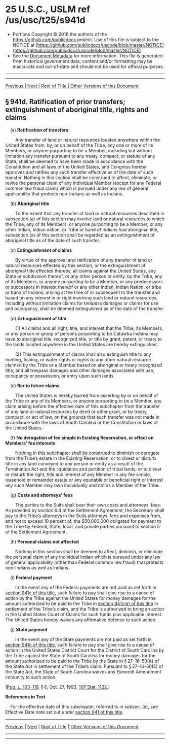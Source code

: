 ---
---

# 25 U.S.C., USLM ref /us/usc/t25/s941d

* Portions Copyright © 2016 the authors of the https://github.com/publicdocs project.
  Use of this file is subject to the NOTICE at [https://github.com/publicdocs/uscode/blob/master/NOTICE](https://github.com/publicdocs/uscode/blob/master/NOTICE)
* See the [Document Metadata](././../../../../..//README.md) for more information.
  This file is generated from historical government data; content and/or formatting may be inaccurate and out-of-date and should not be used for official purposes.

----------
----------

[Previous](./../../../../..//us/usc/t25/ch14/schXLIII–A/m__us_usc_t25_s941c.md) | [Next](./../../../../..//us/usc/t25/ch14/schXLIII–A/m__us_usc_t25_s941e.md) | [Root of Title](./../../../../../) | [Other Versions of this Document](https://publicdocs.github.io/go/links?ns=uslm&ref=%2Fus%2Fusc%2Ft25%2Fs941d)

## § 941d. Ratification of prior transfers; extinguishment of aboriginal title, rights and claims

    (a) __Ratification of transfers__ 

        Any transfer of land or natural resources located anywhere within the United States from, by, or on behalf of the Tribe, any one or more of its Members, or anyone purporting to be a Member, including but without limitation any transfer pursuant to any treaty, compact, or statute of any State, shall be deemed to have been made in accordance with the Constitution and all laws of the United States, and Congress hereby approves and ratifies any such transfer effective as of the date of such transfer. Nothing in this section shall be construed to affect, eliminate, or revive the personal claim of any individual Member (except for any Federal common law fraud claim) which is pursued under any law of general applicability that protects non-Indians as well as Indians.

    (b) __Aboriginal title__ 

        To the extent that any transfer of land or natural resources described in subsection (a) of this section may involve land or natural resources to which the Tribe, any of its Members, or anyone purporting to be a Member, or any other Indian, Indian nation, or Tribe or band of Indians had aboriginal title, subsection (a) of this section shall be regarded as an extinguishment of aboriginal title as of the date of such transfer.

    (c) __Extinguishment of claims__ 

        By virtue of the approval and ratification of any transfer of land or natural resources effected by this section, or the extinguishment of aboriginal title effected thereby, all claims against the United States, any State or subdivision thereof, or any other person or entity, by the Tribe, any of its Members, or anyone purporting to be a Member, or any predecessors or successors in interest thereof or any other Indian, Indian Nation, or tribe or band of Indians, arising at the time of or subsequent to the transfer and based on any interest in or right involving such land or natural resources, including without limitation claims for trespass damages or claims for use and occupancy, shall be deemed extinguished as of the date of the transfer.

    (d) __Extinguishment of title__ 

        (1) All claims and all right, title, and interest that the Tribe, its Members, or any person or group of persons purporting to be Catawba Indians may have to aboriginal title, recognized title, or title by grant, patent, or treaty to the lands located anywhere in the United States are hereby extinguished.

        (2) This extinguishment of claims shall also extinguish title to any hunting, fishing, or water rights or rights to any other natural resource claimed by the Tribe or a Member based on aboriginal or treaty recognized title, and all trespass damages and other damages associated with use, occupancy or possession, or entry upon such lands.

    (e) __Bar to future claims__ 

        The United States is hereby barred from asserting by or on behalf of the Tribe or any of its Members, or anyone purporting to be a Member, any claim arising before the effective date of this subchapter from the transfer of any land or natural resources by deed or other grant, or by treaty, compact, or act of law, on the grounds that such transfer was not made in accordance with the laws of South Carolina or the Constitution or laws of the United States.

    (f) __No derogation of fee simple in Existing Reservation, or effect on Members’ fee interests__ 

        Nothing in this subchapter shall be construed to diminish or derogate from the Tribe’s estate in the Existing Reservation; or to divest or disturb title in any land conveyed to any person or entity as a result of the Termination Act and the liquidation and partition of tribal lands; or to divest or disturb the right, title and interest of any Member in any fee simple, leasehold or remainder estate or any equitable or beneficial right or interest any such Member may own individually and not as a Member of the Tribe.

    (g) __Costs and attorneys’ fees__ 

        The parties to the Suits shall bear their own costs and attorneys’ fees. As provided by section 6.4 of the Settlement Agreement, the Secretary shall pay to the Tribe’s attorneys in the Suits attorneys’ fees and expenses from, and not to exceed 10 percent of, the $50,000,000 obligated for payment to the Tribe by Federal, State, local, and private parties pursuant to section 5 of the Settlement Agreement.

    (h) __Personal claims not affected__ 

        Nothing in this section shall be deemed to affect, diminish, or eliminate the personal claim of any individual Indian which is pursued under any law of general applicability (other than Federal common law fraud) that protects non-Indians as well as Indians.

    (i) __Federal payment__ 

        In the event any of the Federal payments are not paid as set forth in [section 941c of this title][/us/usc/t25/s941c], such failure to pay shall give rise to a cause of action by the Tribe against the United States for money damages for the amount authorized to be paid to the Tribe in [section 941c(a) of this title][/us/usc/t25/s941c/a] in settlement of the Tribe’s claim, and the Tribe is authorized to bring an action in the United States Court of Claims for such funds plus applicable interest. The United States hereby waives any affirmative defense to such action.

    (j) __State payment__ 

        In the event any of the State payments are not paid as set forth in [section 941c of this title][/us/usc/t25/s941c], such failure to pay shall give rise to a cause of action in the United States District Court for the District of South Carolina by the Tribe against the State of South Carolina for money damages for the amount authorized to be paid to the Tribe by the State in § 27–16–50(A) of the State Act in settlement of the Tribe’s claim. Pursuant to § 27–16–50(E) of the State Act, the State of South Carolina waives any Eleventh Amendment immunity to such action.

([Pub. L. 103–116][/us/pl/103/116], § 6, Oct. 27, 1993, [107 Stat. 1122][/us/stat/107/1122].)

 __References in Text__ 

    For the effective date of this subchapter, referred to in subsec. (e), see Effective Date note set out under [section 941 of this title][/us/usc/t25/s941].

----------

[Previous](./../../../../..//us/usc/t25/ch14/schXLIII–A/m__us_usc_t25_s941c.md) | [Next](./../../../../..//us/usc/t25/ch14/schXLIII–A/m__us_usc_t25_s941e.md) | [Root of Title](./../../../../../) | [Other Versions of this Document](https://publicdocs.github.io/go/links?ns=uslm&ref=%2Fus%2Fusc%2Ft25%2Fs941d)

----------
----------

[/us/usc/t25/s941c]: https://publicdocs.github.io/go/links?ns=uslm&ref=%2Fus%2Fusc%2Ft25%2Fs941c
[/us/usc/t25/s941c/a]: https://publicdocs.github.io/go/links?ns=uslm&ref=%2Fus%2Fusc%2Ft25%2Fs941c%2Fa
[/us/usc/t25/s941c]: https://publicdocs.github.io/go/links?ns=uslm&ref=%2Fus%2Fusc%2Ft25%2Fs941c
[/us/pl/103/116]: https://publicdocs.github.io/go/links?ns=uslm&ref=%2Fus%2Fpl%2F103%2F116
[/us/stat/107/1122]: https://publicdocs.github.io/go/links?ns=uslm&ref=%2Fus%2Fstat%2F107%2F1122
[/us/usc/t25/s941]: https://publicdocs.github.io/go/links?ns=uslm&ref=%2Fus%2Fusc%2Ft25%2Fs941



